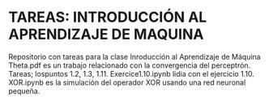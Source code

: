 # TAREAS: INTRODUCCIÓN AL APRENDIZAJE DE MAQUINA
Repositorio con tareas para la clase Inroducción al Aprendizaje de Máquina
Theta.pdf es un trabajo relacionado con la convergencia del perceptrón. Tareas; lospuntos 1.2, 1.3, 1.11. Exercice1.10.ipynb lidia con el ejercicio 1.10.
XOR.ipynb es la simulación del operador XOR usando una red neuronal pequeña.
